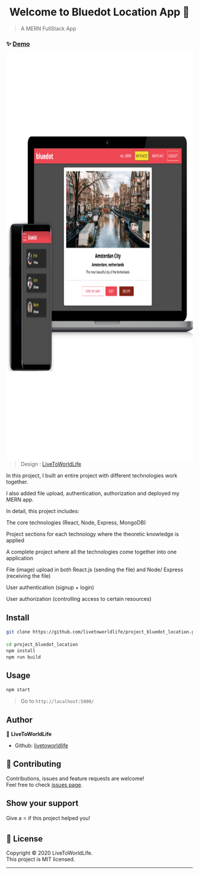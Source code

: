 <h1 align="center">Welcome to Bluedot Location App 👋</h1>

> A MERN FullStack App

### ✨ [Demo](https://bluedotlocationsingleone.herokuapp.com/)

<img align="left" alt="example" src="https://github.com/livetoworldlife/project_bluedot_location/blob/master/project_images/bothscreen.png" width="1400" height="1100"/>

> Design : [LiveToWorldLife](https://github.com/livetoworldlife)

In this project, I built an entire project with different technologies work together. 

I also added file upload, authentication, authorization and deployed my MERN app.

In detail, this project includes:

The core technologies (React, Node, Express, MongoDB)

Project sections for each technology where the theoretic knowledge is applied

A complete project where all the technologies come together into one application

File (image) upload in both React.js (sending the file) and Node/ Express (receiving the file)

User authentication (signup + login)

User authorization (controlling access to certain resources)

## Install

```sh
git clone https://github.com/livetoworldlife/project_bluedot_location.git

cd project_bluedot_location
npm install
npm run build
```

## Usage

```sh
npm start
```

> Go to `http://localhost:5000/`

## Author

👤 **LiveToWorldLife**
* Github: [livetoworldlife](https://github.com/livetoworldlife)

## 🤝 Contributing

Contributions, issues and feature requests are welcome!<br />Feel free to check [issues page](https://github.com/livetoworldlife/project_bluedot_location/issues).

## Show your support

Give a ⭐️ if this project helped you!

## 📝 License

Copyright © 2020 LiveToWorldLife.<br />
This project is MIT licensed.

***
